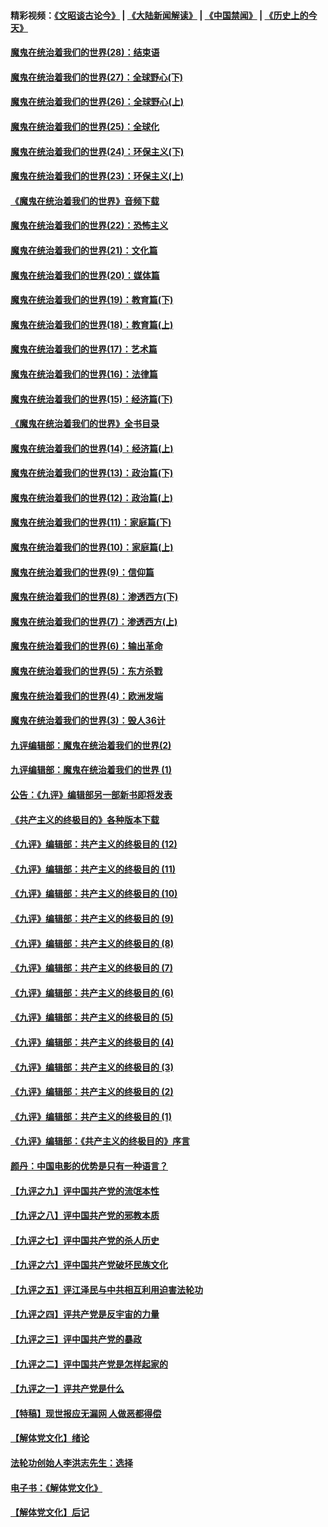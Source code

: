 #### 精彩视频：[《文昭谈古论今》](https://github.com/gfw-breaker/wenzhao/blob/master/README.md?t=01242130) | [《大陆新闻解读》](https://github.com/gfw-breaker/ntdtv-comedy/blob/master/README.md?t=01242130) | [《中国禁闻》](https://github.com/gfw-breaker/ntdtv-news/blob/master/README.md?t=01242130) | [《历史上的今天》](https://github.com/gfw-breaker/today-in-history/blob/master/README.md?t=01242130) 

#### [魔鬼在统治着我们的世界(28)：结束语](../pages/nsc422/n10936246.md?t=01242130) 

#### [魔鬼在统治着我们的世界(27)：全球野心(下)](../pages/nsc422/n10928319.md?t=01242130) 

#### [魔鬼在统治着我们的世界(26)：全球野心(上)](../pages/nsc422/n10900318.md?t=01242130) 

#### [魔鬼在统治着我们的世界(25)：全球化](../pages/nsc422/n10788205.md?t=01242130) 

#### [魔鬼在统治着我们的世界(24)：环保主义(下)](../pages/nsc422/n10695307.md?t=01242130) 

#### [魔鬼在统治着我们的世界(23)：环保主义(上)](../pages/nsc422/n10688613.md?t=01242130) 

#### [《魔鬼在统治着我们的世界》音频下载](../pages/nsc422/n10635553.md?t=01242130) 

#### [魔鬼在统治着我们的世界(22)：恐怖主义](../pages/nsc422/n10614727.md?t=01242130) 

#### [魔鬼在统治着我们的世界(21)：文化篇](../pages/nsc422/n10597706.md?t=01242130) 

#### [魔鬼在统治着我们的世界(20)：媒体篇](../pages/nsc422/n10586579.md?t=01242130) 

#### [魔鬼在统治着我们的世界(19)：教育篇(下)](../pages/nsc422/n10564808.md?t=01242130) 

#### [魔鬼在统治着我们的世界(18)：教育篇(上)](../pages/nsc422/n10526970.md?t=01242130) 

#### [魔鬼在统治着我们的世界(17)：艺术篇](../pages/nsc422/n10499093.md?t=01242130) 

#### [魔鬼在统治着我们的世界(16)：法律篇](../pages/nsc422/n10485969.md?t=01242130) 

#### [魔鬼在统治着我们的世界(15)：经济篇(下)](../pages/nsc422/n10469975.md?t=01242130) 

#### [《魔鬼在统治着我们的世界》全书目录](../pages/nsc422/n10464261.md?t=01242130) 

#### [魔鬼在统治着我们的世界(14)：经济篇(上)](../pages/nsc422/n10457370.md?t=01242130) 

#### [魔鬼在统治着我们的世界(13)：政治篇(下)](../pages/nsc422/n10448270.md?t=01242130) 

#### [魔鬼在统治着我们的世界(12)：政治篇(上)](../pages/nsc422/n10444576.md?t=01242130) 

#### [魔鬼在统治着我们的世界(11)：家庭篇(下)](../pages/nsc422/n10440961.md?t=01242130) 

#### [魔鬼在统治着我们的世界(10)：家庭篇(上)](../pages/nsc422/n10435448.md?t=01242130) 

#### [魔鬼在统治着我们的世界(9)：信仰篇](../pages/nsc422/n10432159.md?t=01242130) 

#### [魔鬼在统治着我们的世界(8)：渗透西方(下)](../pages/nsc422/n10429603.md?t=01242130) 

#### [魔鬼在统治着我们的世界(7)：渗透西方(上)](../pages/nsc422/n10426013.md?t=01242130) 

#### [魔鬼在统治着我们的世界(6)：输出革命](../pages/nsc422/n10421536.md?t=01242130) 

#### [魔鬼在统治着我们的世界(5)：东方杀戮](../pages/nsc422/n10417707.md?t=01242130) 

#### [魔鬼在统治着我们的世界(4)：欧洲发端](../pages/nsc422/n10414890.md?t=01242130) 

#### [魔鬼在统治着我们的世界(3)：毁人36计](../pages/nsc422/n10411583.md?t=01242130) 

#### [九评编辑部：魔鬼在统治着我们的世界(2)](../pages/nsc422/n10410036.md?t=01242130) 

#### [九评编辑部：魔鬼在统治着我们的世界 (1)](../pages/nsc422/n10406825.md?t=01242130) 

#### [公告：《九评》编辑部另一部新书即将发表](../pages/nsc422/n10405104.md?t=01242130) 

#### [《共产主义的终极目的》各种版本下载](../pages/nsc422/n10022138.md?t=01242130) 

#### [《九评》编辑部：共产主义的终极目的 (12)](../pages/nsc422/n9933272.md?t=01242130) 

#### [《九评》编辑部：共产主义的终极目的 (11)](../pages/nsc422/n9924973.md?t=01242130) 

#### [《九评》编辑部：共产主义的终极目的 (10)](../pages/nsc422/n9920883.md?t=01242130) 

#### [《九评》编辑部：共产主义的终极目的 (9)](../pages/nsc422/n9916363.md?t=01242130) 

#### [《九评》编辑部：共产主义的终极目的 (8)](../pages/nsc422/n9912488.md?t=01242130) 

#### [《九评》编辑部：共产主义的终极目的 (7)](../pages/nsc422/n9901176.md?t=01242130) 

#### [《九评》编辑部：共产主义的终极目的 (6)](../pages/nsc422/n9899359.md?t=01242130) 

#### [《九评》编辑部：共产主义的终极目的 (5)](../pages/nsc422/n9893174.md?t=01242130) 

#### [《九评》编辑部：共产主义的终极目的 (4)](../pages/nsc422/n9891246.md?t=01242130) 

#### [《九评》编辑部：共产主义的终极目的 (3)](../pages/nsc422/n9879879.md?t=01242130) 

#### [《九评》编辑部：共产主义的终极目的 (2)](../pages/nsc422/n9876205.md?t=01242130) 

#### [《九评》编辑部：共产主义的终极目的 (1)](../pages/nsc422/n9865857.md?t=01242130) 

#### [《九评》编辑部：《共产主义的终极目的》序言](../pages/nsc422/n9862666.md?t=01242130) 

#### [颜丹：中国电影的优势是只有一种语言？](../pages/nsc422/n9583062.md?t=01242130) 

#### [【九评之九】评中国共产党的流氓本性](../pages/nsc422/n737542.md?t=01242130) 

#### [【九评之八】评中国共产党的邪教本质](../pages/nsc422/n735942.md?t=01242130) 

#### [【九评之七】评中国共产党的杀人历史](../pages/nsc422/n733806.md?t=01242130) 

#### [【九评之六】评中国共产党破坏民族文化](../pages/nsc422/n731667.md?t=01242130) 

#### [【九评之五】评江泽民与中共相互利用迫害法轮功](../pages/nsc422/n730058.md?t=01242130) 

#### [【九评之四】评共产党是反宇宙的力量](../pages/nsc422/n727814.md?t=01242130) 

#### [【九评之三】评中国共产党的暴政](../pages/nsc422/n725597.md?t=01242130) 

#### [【九评之二】评中国共产党是怎样起家的](../pages/nsc422/n723946.md?t=01242130) 

#### [【九评之一】评共产党是什么](../pages/nsc422/n722529.md?t=01242130) 

#### [【特稿】现世报应无漏网 人做恶都得偿](../pages/nsc422/n4215167.md?t=01242130) 

#### [【解体党文化】绪论](../pages/nsc422/n1449356.md?t=01242130) 

#### [法轮功创始人李洪志先生：选择](../pages/nsc422/n3580738.md?t=01242130) 

#### [电子书：《解体党文化》](../pages/nsc422/n1573484.md?t=01242130) 

#### [【解体党文化】后记](../pages/nsc422/n1531999.md?t=01242130) 


